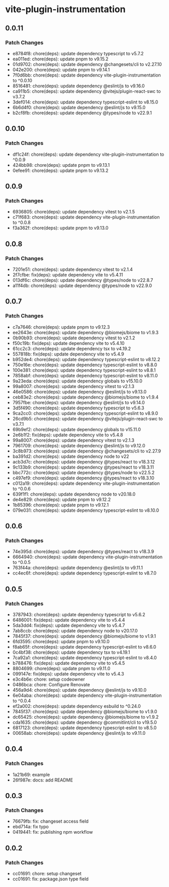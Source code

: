 # vite-plugin-instrumentation

## 0.0.11

### Patch Changes

- e8784f8: chore(deps): update dependency typescript to v5.7.2
- ea011ed: chore(deps): update pnpm to v9.15.2
- 01d9702: chore(deps): update dependency @changesets/cli to v2.27.10
- 042e200: chore(deps): update pnpm to v9.14.1
- 7f0d6bb: chore(deps): update dependency vite-plugin-instrumentation to ^0.0.10
- 8516481: chore(deps): update dependency @eslint/js to v9.16.0
- ca911b5: chore(deps): update dependency @vitejs/plugin-react-swc to v3.7.2
- 3def014: chore(deps): update dependency typescript-eslint to v8.15.0
- 6b6d4f0: chore(deps): update dependency @eslint/js to v9.15.0
- b2cf8fb: chore(deps): update dependency @types/node to v22.9.1

## 0.0.10

### Patch Changes

- df1c24f: chore(deps): update dependency vite-plugin-instrumentation to ^0.0.9
- 424bb98: chore(deps): update pnpm to v9.13.1
- 0efee91: chore(deps): update pnpm to v9.13.2

## 0.0.9

### Patch Changes

- 6936805: chore(deps): update dependency vitest to v2.1.5
- c71f683: chore(deps): update dependency vite-plugin-instrumentation to ^0.0.8
- f3a362f: chore(deps): update pnpm to v9.13.0

## 0.0.8

### Patch Changes

- 7201e51: chore(deps): update dependency vitest to v2.1.4
- 2f7cfbe: fix(deps): update dependency vite to v5.4.11
- 013df6c: chore(deps): update dependency @types/node to v22.8.7
- a11f4db: chore(deps): update dependency @types/node to v22.9.0

## 0.0.7

### Patch Changes

- c7a7646: chore(deps): update pnpm to v9.12.3
- ee2643e: chore(deps): update dependency @biomejs/biome to v1.9.3
- 0b90b93: chore(deps): update dependency vitest to v2.1.2
- f50c19b: fix(deps): update dependency vite to v5.4.10
- 61cc2c3: chore(deps): update dependency tsx to v4.19.2
- 557818b: fix(deps): update dependency vite to v5.4.9
- b952de4: chore(deps): update dependency typescript-eslint to v8.12.2
- 750e16e: chore(deps): update dependency typescript-eslint to v8.8.0
- 100e381: chore(deps): update dependency typescript-eslint to v8.8.1
- 7858abf: chore(deps): update dependency typescript-eslint to v8.11.0
- 9a23eda: chore(deps): update dependency globals to v15.10.0
- 99a8007: chore(deps): update dependency vitest to v2.1.3
- 46e0586: chore(deps): update dependency @eslint/js to v9.13.0
- ceb83e2: chore(deps): update dependency @biomejs/biome to v1.9.4
- 7957fbe: chore(deps): update dependency @eslint/js to v9.14.0
- 3d5f490: chore(deps): update dependency typescript to v5.6.3
- 9ca2cc0: chore(deps): update dependency typescript-eslint to v8.9.0
- 26cd9b5: chore(deps): update dependency @vitejs/plugin-react-swc to v3.7.1
- 69b9ef2: chore(deps): update dependency globals to v15.11.0
- 2e6b1f2: fix(deps): update dependency vite to v5.4.8
- 99a8007: chore(deps): update dependency vitest to v2.1.3
- 7961709: chore(deps): update dependency @eslint/js to v9.12.0
- 3c8b973: chore(deps): update dependency @changesets/cli to v2.27.9
- ba391d2: chore(deps): update dependency node to v22
- acb3d7c: chore(deps): update dependency @types/react to v18.3.12
- 9c133b9: chore(deps): update dependency @types/react to v18.3.11
- bbc772c: chore(deps): update dependency @types/node to v22.5.2
- c497ef9: chore(deps): update dependency @types/react to v18.3.10
- c012a19: chore(deps): update dependency vite-plugin-instrumentation to ^0.0.6
- 639f1f1: chore(deps): update dependency node to v20.18.0
- de4e829: chore(deps): update pnpm to v9.12.2
- 1b85396: chore(deps): update pnpm to v9.12.1
- 079e031: chore(deps): update dependency typescript-eslint to v8.10.0

## 0.0.6

### Patch Changes

- 74e395d: chore(deps): update dependency @types/react to v18.3.9
- 6664940: chore(deps): update dependency vite-plugin-instrumentation to ^0.0.5
- 763f44a: chore(deps): update dependency @eslint/js to v9.11.1
- cc4ec6f: chore(deps): update dependency typescript-eslint to v8.7.0

## 0.0.5

### Patch Changes

- 3787943: chore(deps): update dependency typescript to v5.6.2
- 6486001: fix(deps): update dependency vite to v5.4.4
- 5da3dd4: fix(deps): update dependency vite to v5.4.7
- 7ab8ccb: chore(deps): update dependency node to v20.17.0
- 7845f37: chore(deps): update dependency @biomejs/biome to v1.9.1
- 6fd3595: chore(deps): update pnpm to v9.10.0
- f8ab65f: chore(deps): update dependency typescript-eslint to v8.6.0
- 0c4bf38: chore(deps): update dependency tsx to v4.19.1
- 7ca92a1: chore(deps): update dependency typescript-eslint to v8.4.0
- b788476: fix(deps): update dependency vite to v5.4.5
- 8804699: chore(deps): update pnpm to v9.11.0
- 099147e: fix(deps): update dependency vite to v5.4.3
- e3c4b6e: chore: setup codeowner
- 0486bca: chore: Configure Renovate
- 456a9d4: chore(deps): update dependency @eslint/js to v9.10.0
- 6e04aba: chore(deps): update dependency vite-plugin-instrumentation to ^0.0.4
- ef2a002: chore(deps): update dependency esbuild to ^0.24.0
- 7845f37: chore(deps): update dependency @biomejs/biome to v1.9.0
- dc65425: chore(deps): update dependency @biomejs/biome to v1.9.2
- cda1635: chore(deps): update dependency @commitlint/cli to v19.5.0
- 6817123: chore(deps): update dependency typescript-eslint to v8.5.0
- 00658ab: chore(deps): update dependency @eslint/js to v9.11.0

## 0.0.4

### Patch Changes

- 1a21b69: example
- 26f987e: docs: add README

## 0.0.3

### Patch Changes

- 76679fb: fix: changeset access field
- ebd714a: fix typo
- 0419441: fix: publishing npm workflow

## 0.0.2

### Patch Changes

- cc01691: chore: setup changeset
- cc01691: fix: package.json type field
